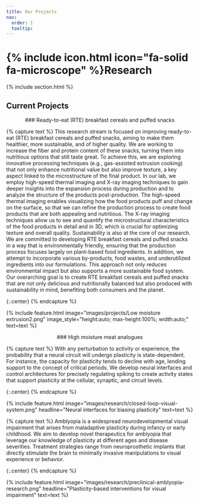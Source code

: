 ```yaml
---
title: Our Projects
nav:
  order: 1
  tooltip: 
---
```


# {% include icon.html icon="fa-solid fa-microscope" %}Research

{% include section.html %}

## Current Projects

<div style="text-align:center;">
  ### Ready-to-eat (RTE) breakfast cereals and puffed snacks
</div>


{% capture text %}
This research stream is focused on improving ready-to-eat (RTE) breakfast cereals and puffed snacks, aiming to make them healthier, more sustainable, and of higher quality. We are working to increase the fiber and protein content of these snacks, turning them into nutritious options that still taste great. To achieve this, we are exploring innovative processing techniques (e.g., gas-assisted extrusion cooking) that not only enhance nutritional value but also improve texture, a key aspect linked to the microstructure of the final product.
In our lab, we employ high-speed thermal imaging and X-ray imaging techniques to gain deeper insights into the expansion process during production and to analyze the structure of the products post-production. The high-speed thermal imaging enables visualizing how the food products puff and change on the surface, so that we can refine the production process to create food products that are both appealing and nutritious. The X-ray imaging techniques allow us to see and quantify the microstructural characteristics of the food products in detail and in 3D, which is crucial for optimizing texture and overall quality. 
Sustainability is also at the core of our research. We are committed to developing RTE breakfast cereals and puffed snacks in a way that is environmentally friendly, ensuring that the production process focuses largely on plant-based food ingredients. In addition, we attempt to incorporate various by-products, food wastes, and underutilized ingredients into our formulations. This approach not only reduces environmental impact but also supports a more sustainable food system. Our overarching goal is to create RTE breakfast cereals and puffed snacks that are not only delicious and nutritionally balanced but also produced with sustainability in mind, benefiting both consumers and the planet.



{:.center}
{% endcapture %}

{%
  include feature.html
  image="images/projects/Low moisture extrusion2.png"
  image_style="height:auto; max-height:100%; width:auto;"
  text=text
%}

<div style="text-align:center;">
  ### High moisture meat analogues
</div>

{% capture text %}
With any perturbation to activity or experience, the probability that a neural circuit will undergo plasticity is state-dependent.  For instance, the capacity for plasticity tends to decline with age, lending support to the concept of critical periods.  We develop neural interfaces and control architectures for precisely regulating spiking to create activity states that support plasticity at the cellular, synaptic, and circuit levels.
<br>

{:.center}
{% endcapture %}

{%
  include feature.html
  image="images/research/closed-loop-visual-system.png"
  headline="Neural interfaces for biasing plasticity"
  text=text
%}

{% capture text %}
Amblyopia is a widespread neurodevelopmental visual impairment that arises from maladaptive plasticity during infancy or early childhood.  We aim to develop novel therapeutics for amblyopia that leverage our knowledge of plasticity at different ages and disease severities.  Treatment strategies range from neuroprosthetic implants that directly stimulate the brain to minimally invasive manipulations to visual experience or behavior.

{:.center}
{% endcapture %}

{%
  include feature.html
  image="images/research/preclinical-amblyopia-research.png"
  headline="Plasticity-based interventions for visual impairment"
  text=text
%}
